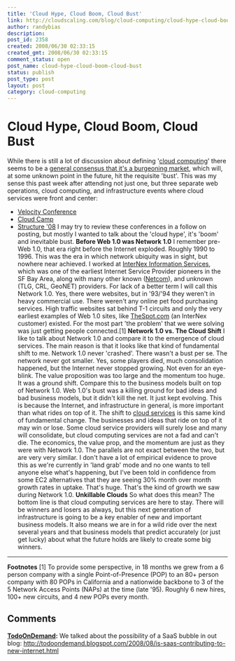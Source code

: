 ```yaml
---
title: 'Cloud Hype, Cloud Boom, Cloud Bust'
link: http://cloudscaling.com/blog/cloud-computing/cloud-hype-cloud-boom-cloud-bust/
author: randybias
description: 
post_id: 2358
created: 2008/06/30 02:33:15
created_gmt: 2008/06/30 02:33:15
comment_status: open
post_name: cloud-hype-cloud-boom-cloud-bust
status: publish
post_type: post
layout: post
category: cloud-computing
---
```


# Cloud Hype, Cloud Boom, Cloud Bust

While there is still a lot of discussion about defining '[cloud computing](http://en.wikipedia.org/wiki/Cloud_computing)' there seems to be a [general consensus that it's a burgeoning market](http://news.cnet.com/8301-13953_3-9978153-80.html), which will, at some unknown point in the future, hit the requisite 'bust'. This was my sense this past week after attending not just one, but three separate web operations, cloud computing, and infrastructure events where cloud services were front and center: 

  * [Velocity Conference](http://en.oreilly.com/velocity2008/public/content/home)
  * [Cloud Camp](http://www.cloudcamp.com)
  * [Structure '08](http://events.gigaom.com/structure/08/) I may try to review these conferences in a follow on posting, but mostly I wanted to talk about the 'cloud hype', it's 'boom' and inevitable bust. **Before Web 1.0 was Network 1.0** I remember pre-Web 1.0, that era right before the Internet exploded. Roughly 1990 to 1996. This was the era in which network ubiquity was in sight, but nowhere near achieved. I worked at [InterNex Information Services](http://web.archive.org/web/19961231030655/http://www.internex.net/), which was one of the earliest Internet Service Provider pioneers in the SF Bay Area, along with many other known ([Netcom](http://en.wikipedia.org/wiki/Netcom_%28USA%29)), and unknown (TLG, CRL, GeoNET) providers. For lack of a better term I will call this Network 1.0. Yes, there were websites, but in '93/'94 they weren't in heavy commercial use. There weren't any online pet food purchasing services. High traffic websites sat behind T-1 circuits and only the very earliest examples of Web 1.0 sites, like [TheSpot.com](http://en.wikipedia.org/wiki/The_Spot) (an InterNex customer) existed. For the most part 'the problem' that we were solving was just getting people connected.[1] **Network 1.0 vs. The Cloud Shift** I like to talk about Network 1.0 and compare it to the emergence of cloud services. The main reason is that it looks like that kind of fundamental shift to me. Network 1.0 never 'crashed'. There wasn't a bust per se. The network never got smaller. Yes, some players died, much consolidation happened, but the Internet never stopped growing. Not even for an eye-blink. The value proposition was too large and the momentum too huge. It was a ground shift. Compare this to the business models built on top of Network 1.0. Web 1.0's bust was a killing ground for bad ideas and bad business models, but it didn't kill the net. It just kept evolving. This is because the Internet, and infrastructure in general, is more important than what rides on top of it. The shift to [cloud services](http://neotactics.com/blog/technology/short-sighted-about-cloud-computing) is this same kind of fundamental change. The businesses and ideas that ride on top of it may win or lose. Some cloud service providers will surely lose and many will consolidate, but cloud computing services are not a fad and can't die. The economics, the value prop, and the momentum are just as they were with Network 1.0. The parallels are not exact between the two, but are very very similar. I don't have a lot of empirical evidence to prove this as we're currently in 'land grab' mode and no one wants to tell anyone else what's happening, but I've been told in confidence from some EC2 alternatives that they are seeing 30% month over month growth rates in uptake. That's huge. That's the kind of growth we saw during Network 1.0. **Unkillable Clouds** So what does this mean? The bottom line is that cloud computing services are here to stay. There will be winners and losers as always, but this next generation of infrastructure is going to be a key enabler of new and important business models. It also means we are in for a wild ride over the next several years and that business models that predict accurately (or just get lucky) about what the future holds are likely to create some big winners. 

* * *

**Footnotes** [1] To provide some perspective, in 18 months we grew from a 6 person company with a single Point-of-Presence (POP) to an 80+ person company with 80 POPs in California and a nationwide backbone to 3 of the 5 Network Access Points (NAPs) at the time (late '95). Roughly 6 new hires, 100+ new circuits, and 4 new POPs every month.

## Comments

**[TodoOnDemand](#20 "2008-09-02 12:10:28"):** We talked about the possibility of a SaaS bubble in out blog: http://todoondemand.blogspot.com/2008/08/is-saas-contributing-to-new-internet.html

